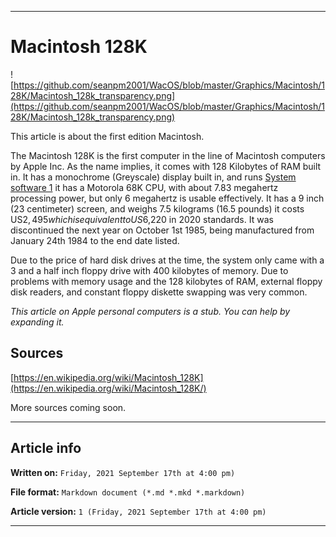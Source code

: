 
***

# Macintosh 128K

![https://github.com/seanpm2001/WacOS/blob/master/Graphics/Macintosh/128K/Macintosh_128k_transparency.png](https://github.com/seanpm2001/WacOS/blob/master/Graphics/Macintosh/128K/Macintosh_128k_transparency.png)

This article is about the first edition Macintosh.

The Macintosh 128K is the first computer in the line of Macintosh computers by Apple Inc. As the name implies, it comes with 128 Kilobytes of RAM built in. It has a monochrome (Greyscale) display built in, and runs [System software 1](https://github.com/seanpm2001/WacOS/wiki/System_1/) it has a Motorola 68K CPU, with about 7.83 megahertz processing power, but only 6 megahertz is usable effectively. It has a 9 inch (23 centimeter) screen, and weighs 7.5 kilograms (16.5 pounds) it costs US$2,495 which is equivalent to US$6,220 in 2020 standards. It was discontinued the next year on October 1st 1985, being manufactured from January 24th 1984 to the end date listed.

Due to the price of hard disk drives at the time, the system only came with a 3 and a half inch floppy drive with 400 kilobytes of memory. Due to problems with memory usage and the 128 kilobytes of RAM, external floppy disk readers, and constant floppy diskette swapping was very common.

_This article on Apple personal computers is a stub. You can help by expanding it._

## Sources

[https://en.wikipedia.org/wiki/Macintosh_128K](https://en.wikipedia.org/wiki/Macintosh_128K/)

More sources coming soon.

***

## Article info

**Written on:** `Friday, 2021 September 17th at 4:00 pm)`

**File format:** `Markdown document (*.md *.mkd *.markdown)`

**Article version:** `1 (Friday, 2021 September 17th at 4:00 pm)`

***


